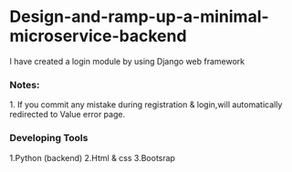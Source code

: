 # Design-and-ramp-up-a-minimal-microservice-backend
I have created a login module by using Django web framework


<h3>Notes:</h3>
1. If you commit any mistake during registration & login,will automatically redirected to Value error page.
<h3>Developing Tools</h3>
1.Python (backend)
2.Html & css
3.Bootsrap
